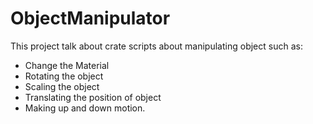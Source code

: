 # ObjectManipulator

This project talk about crate scripts about manipulating object such as:

- Change the Material
- Rotating the object
- Scaling the object
- Translating the position of object
- Making up and down motion.
